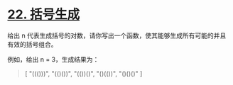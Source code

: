 # [22. 括号生成](https://leetcode-cn.com/problems/generate-parentheses/)
给出 n 代表生成括号的对数，请你写出一个函数，使其能够生成所有可能的并且有效的括号组合。

例如，给出 n = 3，生成结果为：

> [
>  "((()))",
>  "(()())",
>  "(())()",
>  "()(())",
>  "()()()"
> ]
